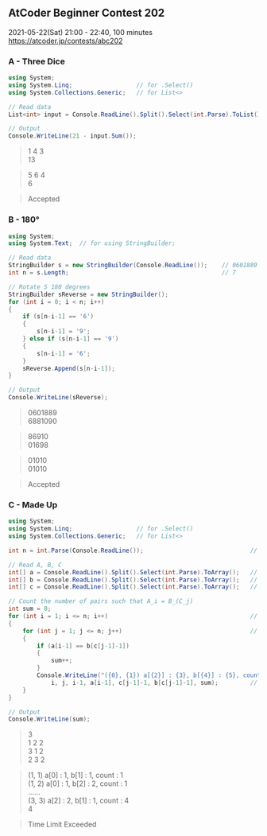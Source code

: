 ## AtCoder Beginner Contest 202
2021-05-22(Sat) 21:00 - 22:40, 100 minutes  
https://atcoder.jp/contests/abc202


### A - Three Dice

```cs
using System;
using System.Linq;                  // for .Select()
using System.Collections.Generic;   // for List<>
```

```cs
// Read data
List<int> input = Console.ReadLine().Split().Select(int.Parse).ToList();

// Output
Console.WriteLine(21 - input.Sum());
```

> 1 4 3  
> 13

> 5 6 4  
> 6

> Accepted


### B - 180°

```cs
using System;
using System.Text;  // for using StringBuilder;
```

```cs
// Read data
StringBuilder s = new StringBuilder(Console.ReadLine());    // 0601889
int n = s.Length;                                           // 7

// Rotate S 180 degrees
StringBuilder sReverse = new StringBuilder();
for (int i = 0; i < n; i++)
{
    if (s[n-i-1] == '6')
    {
        s[n-i-1] = '9';
    } else if (s[n-i-1] == '9')
    {
        s[n-i-1] = '6';
    }
    sReverse.Append(s[n-i-1]);
}

// Output
Console.WriteLine(sReverse);
```

> 0601889  
> 6881090

> 86910  
> 01698

> 01010  
> 01010

> Accepted


### C - Made Up

```cs
using System;
using System.Linq;                  // for .Select()
using System.Collections.Generic;   // for List<>
```

```cs
int n = int.Parse(Console.ReadLine());                              // 3

// Read A, B, C
int[] a = Console.ReadLine().Split().Select(int.Parse).ToArray();   // A
int[] b = Console.ReadLine().Split().Select(int.Parse).ToArray();   // B
int[] c = Console.ReadLine().Split().Select(int.Parse).ToArray();   // C

// Count the number of pairs such that A_i = B_(C_j)
int sum = 0;
for (int i = 1; i <= n; i++)                                        // only 3 rows of A, B, C
{
    for (int j = 1; j <= n; j++)                                    // A1, A2, ..., An
    {
        if (a[i-1] == b[c[j-1]-1])
        {
            sum++;
        }
        Console.WriteLine("({0}, {1}) a[{2}] : {3}, b[{4}] : {5}, count : {6}",
            i, j, i-1, a[i-1], c[j-1]-1, b[c[j-1]-1], sum);         // test
    }
}

// Output
Console.WriteLine(sum);
```

> 3  
> 1 2 2  
> 3 1 2  
> 2 3 2

> (1, 1) a[0] : 1, b[1] : 1, count : 1  
> (1, 2) a[0] : 1, b[2] : 2, count : 1  
> ……  
> (3, 3) a[2] : 2, b[1] : 1, count : 4  
> 4

> Time Limit Exceeded